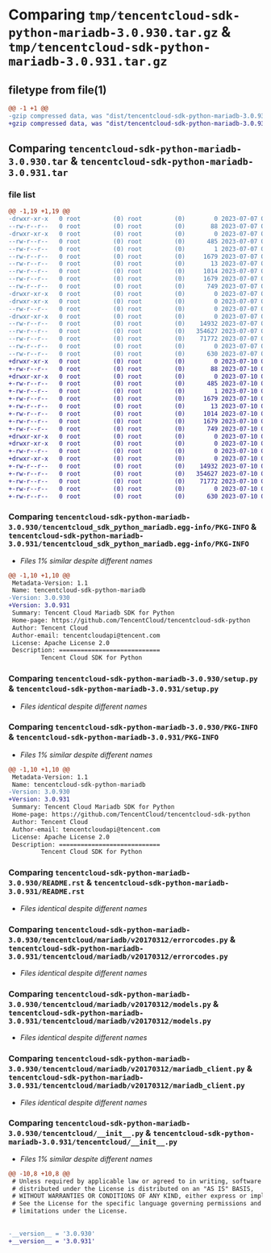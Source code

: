 # Comparing `tmp/tencentcloud-sdk-python-mariadb-3.0.930.tar.gz` & `tmp/tencentcloud-sdk-python-mariadb-3.0.931.tar.gz`

## filetype from file(1)

```diff
@@ -1 +1 @@
-gzip compressed data, was "dist/tencentcloud-sdk-python-mariadb-3.0.930.tar", last modified: Fri Jul  7 00:27:21 2023, max compression
+gzip compressed data, was "dist/tencentcloud-sdk-python-mariadb-3.0.931.tar", last modified: Mon Jul 10 00:43:49 2023, max compression
```

## Comparing `tencentcloud-sdk-python-mariadb-3.0.930.tar` & `tencentcloud-sdk-python-mariadb-3.0.931.tar`

### file list

```diff
@@ -1,19 +1,19 @@
-drwxr-xr-x   0 root         (0) root         (0)        0 2023-07-07 00:27:21.000000 tencentcloud-sdk-python-mariadb-3.0.930/
--rw-r--r--   0 root         (0) root         (0)       88 2023-07-07 00:27:21.000000 tencentcloud-sdk-python-mariadb-3.0.930/setup.cfg
-drwxr-xr-x   0 root         (0) root         (0)        0 2023-07-07 00:27:21.000000 tencentcloud-sdk-python-mariadb-3.0.930/tencentcloud_sdk_python_mariadb.egg-info/
--rw-r--r--   0 root         (0) root         (0)      485 2023-07-07 00:27:21.000000 tencentcloud-sdk-python-mariadb-3.0.930/tencentcloud_sdk_python_mariadb.egg-info/SOURCES.txt
--rw-r--r--   0 root         (0) root         (0)        1 2023-07-07 00:27:21.000000 tencentcloud-sdk-python-mariadb-3.0.930/tencentcloud_sdk_python_mariadb.egg-info/dependency_links.txt
--rw-r--r--   0 root         (0) root         (0)     1679 2023-07-07 00:27:21.000000 tencentcloud-sdk-python-mariadb-3.0.930/tencentcloud_sdk_python_mariadb.egg-info/PKG-INFO
--rw-r--r--   0 root         (0) root         (0)       13 2023-07-07 00:27:21.000000 tencentcloud-sdk-python-mariadb-3.0.930/tencentcloud_sdk_python_mariadb.egg-info/top_level.txt
--rw-r--r--   0 root         (0) root         (0)     1014 2023-07-07 00:27:21.000000 tencentcloud-sdk-python-mariadb-3.0.930/setup.py
--rw-r--r--   0 root         (0) root         (0)     1679 2023-07-07 00:27:21.000000 tencentcloud-sdk-python-mariadb-3.0.930/PKG-INFO
--rw-r--r--   0 root         (0) root         (0)      749 2023-07-07 00:27:21.000000 tencentcloud-sdk-python-mariadb-3.0.930/README.rst
-drwxr-xr-x   0 root         (0) root         (0)        0 2023-07-07 00:27:21.000000 tencentcloud-sdk-python-mariadb-3.0.930/tencentcloud/
-drwxr-xr-x   0 root         (0) root         (0)        0 2023-07-07 00:27:21.000000 tencentcloud-sdk-python-mariadb-3.0.930/tencentcloud/mariadb/
--rw-r--r--   0 root         (0) root         (0)        0 2023-07-07 00:27:21.000000 tencentcloud-sdk-python-mariadb-3.0.930/tencentcloud/mariadb/__init__.py
-drwxr-xr-x   0 root         (0) root         (0)        0 2023-07-07 00:27:21.000000 tencentcloud-sdk-python-mariadb-3.0.930/tencentcloud/mariadb/v20170312/
--rw-r--r--   0 root         (0) root         (0)    14932 2023-07-07 00:27:21.000000 tencentcloud-sdk-python-mariadb-3.0.930/tencentcloud/mariadb/v20170312/errorcodes.py
--rw-r--r--   0 root         (0) root         (0)   354627 2023-07-07 00:27:21.000000 tencentcloud-sdk-python-mariadb-3.0.930/tencentcloud/mariadb/v20170312/models.py
--rw-r--r--   0 root         (0) root         (0)    71772 2023-07-07 00:27:21.000000 tencentcloud-sdk-python-mariadb-3.0.930/tencentcloud/mariadb/v20170312/mariadb_client.py
--rw-r--r--   0 root         (0) root         (0)        0 2023-07-07 00:27:21.000000 tencentcloud-sdk-python-mariadb-3.0.930/tencentcloud/mariadb/v20170312/__init__.py
--rw-r--r--   0 root         (0) root         (0)      630 2023-07-07 00:27:21.000000 tencentcloud-sdk-python-mariadb-3.0.930/tencentcloud/__init__.py
+drwxr-xr-x   0 root         (0) root         (0)        0 2023-07-10 00:43:49.000000 tencentcloud-sdk-python-mariadb-3.0.931/
+-rw-r--r--   0 root         (0) root         (0)       88 2023-07-10 00:43:49.000000 tencentcloud-sdk-python-mariadb-3.0.931/setup.cfg
+drwxr-xr-x   0 root         (0) root         (0)        0 2023-07-10 00:43:49.000000 tencentcloud-sdk-python-mariadb-3.0.931/tencentcloud_sdk_python_mariadb.egg-info/
+-rw-r--r--   0 root         (0) root         (0)      485 2023-07-10 00:43:49.000000 tencentcloud-sdk-python-mariadb-3.0.931/tencentcloud_sdk_python_mariadb.egg-info/SOURCES.txt
+-rw-r--r--   0 root         (0) root         (0)        1 2023-07-10 00:43:49.000000 tencentcloud-sdk-python-mariadb-3.0.931/tencentcloud_sdk_python_mariadb.egg-info/dependency_links.txt
+-rw-r--r--   0 root         (0) root         (0)     1679 2023-07-10 00:43:49.000000 tencentcloud-sdk-python-mariadb-3.0.931/tencentcloud_sdk_python_mariadb.egg-info/PKG-INFO
+-rw-r--r--   0 root         (0) root         (0)       13 2023-07-10 00:43:49.000000 tencentcloud-sdk-python-mariadb-3.0.931/tencentcloud_sdk_python_mariadb.egg-info/top_level.txt
+-rw-r--r--   0 root         (0) root         (0)     1014 2023-07-10 00:43:49.000000 tencentcloud-sdk-python-mariadb-3.0.931/setup.py
+-rw-r--r--   0 root         (0) root         (0)     1679 2023-07-10 00:43:49.000000 tencentcloud-sdk-python-mariadb-3.0.931/PKG-INFO
+-rw-r--r--   0 root         (0) root         (0)      749 2023-07-10 00:43:49.000000 tencentcloud-sdk-python-mariadb-3.0.931/README.rst
+drwxr-xr-x   0 root         (0) root         (0)        0 2023-07-10 00:43:49.000000 tencentcloud-sdk-python-mariadb-3.0.931/tencentcloud/
+drwxr-xr-x   0 root         (0) root         (0)        0 2023-07-10 00:43:49.000000 tencentcloud-sdk-python-mariadb-3.0.931/tencentcloud/mariadb/
+-rw-r--r--   0 root         (0) root         (0)        0 2023-07-10 00:43:49.000000 tencentcloud-sdk-python-mariadb-3.0.931/tencentcloud/mariadb/__init__.py
+drwxr-xr-x   0 root         (0) root         (0)        0 2023-07-10 00:43:49.000000 tencentcloud-sdk-python-mariadb-3.0.931/tencentcloud/mariadb/v20170312/
+-rw-r--r--   0 root         (0) root         (0)    14932 2023-07-10 00:43:49.000000 tencentcloud-sdk-python-mariadb-3.0.931/tencentcloud/mariadb/v20170312/errorcodes.py
+-rw-r--r--   0 root         (0) root         (0)   354627 2023-07-10 00:43:49.000000 tencentcloud-sdk-python-mariadb-3.0.931/tencentcloud/mariadb/v20170312/models.py
+-rw-r--r--   0 root         (0) root         (0)    71772 2023-07-10 00:43:49.000000 tencentcloud-sdk-python-mariadb-3.0.931/tencentcloud/mariadb/v20170312/mariadb_client.py
+-rw-r--r--   0 root         (0) root         (0)        0 2023-07-10 00:43:49.000000 tencentcloud-sdk-python-mariadb-3.0.931/tencentcloud/mariadb/v20170312/__init__.py
+-rw-r--r--   0 root         (0) root         (0)      630 2023-07-10 00:43:49.000000 tencentcloud-sdk-python-mariadb-3.0.931/tencentcloud/__init__.py
```

### Comparing `tencentcloud-sdk-python-mariadb-3.0.930/tencentcloud_sdk_python_mariadb.egg-info/PKG-INFO` & `tencentcloud-sdk-python-mariadb-3.0.931/tencentcloud_sdk_python_mariadb.egg-info/PKG-INFO`

 * *Files 1% similar despite different names*

```diff
@@ -1,10 +1,10 @@
 Metadata-Version: 1.1
 Name: tencentcloud-sdk-python-mariadb
-Version: 3.0.930
+Version: 3.0.931
 Summary: Tencent Cloud Mariadb SDK for Python
 Home-page: https://github.com/TencentCloud/tencentcloud-sdk-python
 Author: Tencent Cloud
 Author-email: tencentcloudapi@tencent.com
 License: Apache License 2.0
 Description: ============================
         Tencent Cloud SDK for Python
```

### Comparing `tencentcloud-sdk-python-mariadb-3.0.930/setup.py` & `tencentcloud-sdk-python-mariadb-3.0.931/setup.py`

 * *Files identical despite different names*

### Comparing `tencentcloud-sdk-python-mariadb-3.0.930/PKG-INFO` & `tencentcloud-sdk-python-mariadb-3.0.931/PKG-INFO`

 * *Files 1% similar despite different names*

```diff
@@ -1,10 +1,10 @@
 Metadata-Version: 1.1
 Name: tencentcloud-sdk-python-mariadb
-Version: 3.0.930
+Version: 3.0.931
 Summary: Tencent Cloud Mariadb SDK for Python
 Home-page: https://github.com/TencentCloud/tencentcloud-sdk-python
 Author: Tencent Cloud
 Author-email: tencentcloudapi@tencent.com
 License: Apache License 2.0
 Description: ============================
         Tencent Cloud SDK for Python
```

### Comparing `tencentcloud-sdk-python-mariadb-3.0.930/README.rst` & `tencentcloud-sdk-python-mariadb-3.0.931/README.rst`

 * *Files identical despite different names*

### Comparing `tencentcloud-sdk-python-mariadb-3.0.930/tencentcloud/mariadb/v20170312/errorcodes.py` & `tencentcloud-sdk-python-mariadb-3.0.931/tencentcloud/mariadb/v20170312/errorcodes.py`

 * *Files identical despite different names*

### Comparing `tencentcloud-sdk-python-mariadb-3.0.930/tencentcloud/mariadb/v20170312/models.py` & `tencentcloud-sdk-python-mariadb-3.0.931/tencentcloud/mariadb/v20170312/models.py`

 * *Files identical despite different names*

### Comparing `tencentcloud-sdk-python-mariadb-3.0.930/tencentcloud/mariadb/v20170312/mariadb_client.py` & `tencentcloud-sdk-python-mariadb-3.0.931/tencentcloud/mariadb/v20170312/mariadb_client.py`

 * *Files identical despite different names*

### Comparing `tencentcloud-sdk-python-mariadb-3.0.930/tencentcloud/__init__.py` & `tencentcloud-sdk-python-mariadb-3.0.931/tencentcloud/__init__.py`

 * *Files 1% similar despite different names*

```diff
@@ -10,8 +10,8 @@
 # Unless required by applicable law or agreed to in writing, software
 # distributed under the License is distributed on an "AS IS" BASIS,
 # WITHOUT WARRANTIES OR CONDITIONS OF ANY KIND, either express or implied.
 # See the License for the specific language governing permissions and
 # limitations under the License.
 
 
-__version__ = '3.0.930'
+__version__ = '3.0.931'
```

